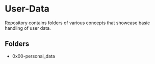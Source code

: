 # User-Data
Repository contains folders of various concepts that showcase basic handling of user data.

## Folders
+ 0x00-personal\_data 
